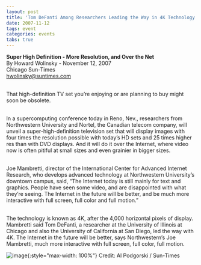 ```yaml
---
layout: post
title: 'Tom DeFanti Among Researchers Leading the Way in 4K Technology'
date: 2007-11-12
tags: event
categories: events
tabs: true
---
```


<strong>Super High Definition - More Resolution, and Over the Net</strong><br>
By Howard Wolinsky - November 12, 2007<br>
Chicago Sun-Times<br>
hwolinsky@suntimes.com<br><br>

That high-definition TV set you&rsquo;re enjoying or are planning to buy might soon be obsolete.<br><br>

In a supercomputing conference today in Reno, Nev., researchers from Northwestern University and Nortel, the Canadian telecom company, will unveil a super-high-definition television set that will display images with four times the resolution possible with today&rsquo;s HD sets and 25 times higher res than with DVD displays. And it will do it over the Internet, where video now is often pitiful at small sizes and even grainier in bigger sizes.<br><br>

Joe Mambretti, director of the International Center for Advanced Internet Research, who develops advanced technology at Northwestern University&rsquo;s downtown campus, said, &ldquo;The Internet today is still mainly for text and graphics. People have seen some video, and are disappointed with what they&rsquo;re seeing. The Internet in the future will be better, and be much more interactive with full screen, full color and full motion.&rdquo;<br><br>

The technology is known as 4K, after the 4,000 horizontal pixels of display. Mambretti said Tom DeFanti, a researcher at the University of Illinois at Chicago and also the University of California at San Diego, led the way with 4K.
The Internet in the future will be better, says Northwestern&rsquo;s Joe Mambretti, much more interactive with full screen, full color, full motion.

![image](https://www.evl.uic.edu/output/originals/mambretti.jpg-srcw.jpg){:style="max-width: 100%"}
Credit: Al Podgorski / Sun-Times

